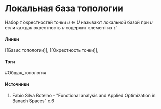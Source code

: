 # Локальная база топологии
Набор $\hat\tau$ окрестностей точки $u\in U$ называют локальной базой при $u$ если каждая окрестность $u$ содержит элемент из $\hat\tau$.

#### Линки
 [[Базис топологии]],
 [[Окрестность точки]],
#### Тэги
 #Общая_топология 
#### Источники
 1. Fabio Silva Botelho - "Functional analysis and Applied Optimization in Banach Spaces" с.6
